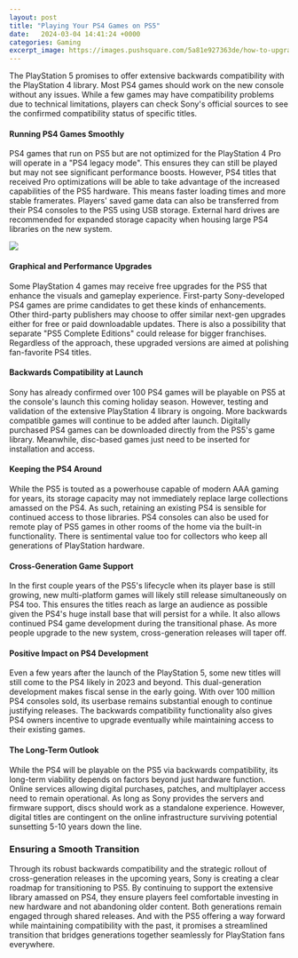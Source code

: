 ```yaml
---
layout: post
title: "Playing Your PS4 Games on PS5"
date:   2024-03-04 14:41:24 +0000
categories: Gaming
excerpt_image: https://images.pushsquare.com/5a81e927363de/how-to-upgrade-ps4-games-to-ps5-guide-1.original.jpg
---
```


The PlayStation 5 promises to offer extensive backwards compatibility with the PlayStation 4 library. Most PS4 games should work on the new console without any issues. While a few games may have compatibility problems due to technical limitations, players can check Sony's official sources to see the confirmed compatibility status of specific titles.
#### Running PS4 Games Smoothly 
PS4 games that run on PS5 but are not optimized for the PlayStation 4 Pro will operate in a "PS4 legacy mode". This ensures they can still be played but may not see significant performance boosts. However, PS4 titles that received Pro optimizations will be able to take advantage of the increased capabilities of the PS5 hardware. This means faster loading times and more stable framerates. Players' saved game data can also be transferred from their PS4 consoles to the PS5 using USB storage. External hard drives are recommended for expanded storage capacity when housing large PS4 libraries on the new system.

![](https://images.pushsquare.com/5a81e927363de/how-to-upgrade-ps4-games-to-ps5-guide-1.original.jpg)
#### Graphical and Performance Upgrades
Some PlayStation 4 games may receive free upgrades for the PS5 that enhance the visuals and gameplay experience. First-party Sony-developed PS4 games are prime candidates to get these kinds of enhancements. Other third-party publishers may choose to offer similar next-gen upgrades either for free or paid downloadable updates. There is also a possibility that separate "PS5 Complete Editions" could release for bigger franchises. Regardless of the approach, these upgraded versions are aimed at polishing fan-favorite PS4 titles.
#### Backwards Compatibility at Launch  
Sony has already confirmed over 100 PS4 games will be playable on PS5 at the console's launch this coming holiday season. However, testing and validation of the extensive PlayStation 4 library is ongoing. More backwards compatible games will continue to be added after launch. Digitally purchased PS4 games can be downloaded directly from the PS5's game library. Meanwhile, disc-based games just need to be inserted for installation and access.
#### Keeping the PS4 Around
While the PS5 is touted as a powerhouse capable of modern AAA gaming for years, its storage capacity may not immediately replace large collections amassed on the PS4. As such, retaining an existing PS4 is sensible for continued access to those libraries. PS4 consoles can also be used for remote play of PS5 games in other rooms of the home via the built-in functionality. There is sentimental value too for collectors who keep all generations of PlayStation hardware.
#### Cross-Generation Game Support
In the first couple years of the PS5's lifecycle when its player base is still growing, new multi-platform games will likely still release simultaneously on PS4 too. This ensures the titles reach as large an audience as possible given the PS4's huge install base that will persist for a while. It also allows continued PS4 game development during the transitional phase. As more people upgrade to the new system, cross-generation releases will taper off.
#### Positive Impact on PS4 Development 
Even a few years after the launch of the PlayStation 5, some new titles will still come to the PS4 likely in 2023 and beyond. This dual-generation development makes fiscal sense in the early going. With over 100 million PS4 consoles sold, its userbase remains substantial enough to continue justifying releases. The backwards compatibility functionality also gives PS4 owners incentive to upgrade eventually while maintaining access to their existing games.
#### The Long-Term Outlook 
While the PS4 will be playable on the PS5 via backwards compatibility, its long-term viability depends on factors beyond just hardware function. Online services allowing digital purchases, patches, and multiplayer access need to remain operational. As long as Sony provides the servers and firmware support, discs should work as a standalone experience. However, digital titles are contingent on the online infrastructure surviving potential sunsetting 5-10 years down the line.
### Ensuring a Smooth Transition 
Through its robust backwards compatibility and the strategic rollout of cross-generation releases in the upcoming years, Sony is creating a clear roadmap for transitioning to PS5. By continuing to support the extensive library amassed on PS4, they ensure players feel comfortable investing in new hardware and not abandoning older content. Both generations remain engaged through shared releases. And with the PS5 offering a way forward while maintaining compatibility with the past, it promises a streamlined transition that bridges generations together seamlessly for PlayStation fans everywhere.
